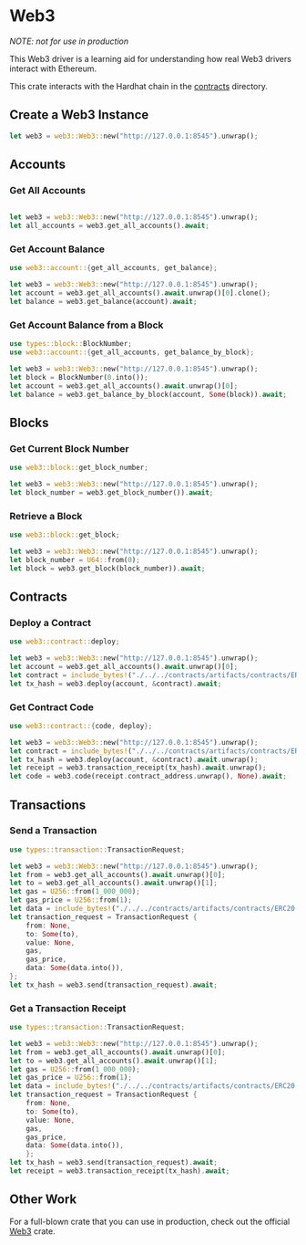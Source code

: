 # Web3

_NOTE: not for use in production_

This Web3 driver is a learning aid for understanding how real Web3 drivers interact with Ethereum.

This crate interacts with the Hardhat chain in the [contracts](../contracts) directory.

## Create a Web3 Instance

```rust
let web3 = web3::Web3::new("http://127.0.0.1:8545").unwrap();
```

## Accounts

### Get All Accounts

```rust

let web3 = web3::Web3::new("http://127.0.0.1:8545").unwrap();
let all_accounts = web3.get_all_accounts().await;
```

### Get Account Balance

```rust
use web3::account::{get_all_accounts, get_balance};

let web3 = web3::Web3::new("http://127.0.0.1:8545").unwrap();
let account = web3.get_all_accounts().await.unwrap()[0].clone();
let balance = web3.get_balance(account).await;
```

### Get Account Balance from a Block

```rust
use types::block::BlockNumber;
use web3::account::{get_all_accounts, get_balance_by_block};

let web3 = web3::Web3::new("http://127.0.0.1:8545").unwrap();
let block = BlockNumber(0.into());
let account = web3.get_all_accounts().await.unwrap()[0];
let balance = web3.get_balance_by_block(account, Some(block)).await;
```

## Blocks

### Get Current Block Number

```rust
use web3::block::get_block_number;

let web3 = web3::Web3::new("http://127.0.0.1:8545").unwrap();
let block_number = web3.get_block_number()).await;
```

### Retrieve a Block

```rust
use web3::block::get_block;

let web3 = web3::Web3::new("http://127.0.0.1:8545").unwrap();
let block_number = U64::from(0);
let block = web3.get_block(block_number)).await;
```

## Contracts

### Deploy a Contract

```rust
use web3::contract::deploy;

let web3 = web3::Web3::new("http://127.0.0.1:8545").unwrap();
let account = web3.get_all_accounts().await.unwrap()[0];
let contract = include_bytes!("./../../contracts/artifacts/contracts/ERC20.sol/RustCoinToken.json").to_vec();
let tx_hash = web3.deploy(account, &contract).await;
```

### Get Contract Code

```rust
use web3::contract::{code, deploy};

let web3 = web3::Web3::new("http://127.0.0.1:8545").unwrap();
let contract = include_bytes!("./../../contracts/artifacts/contracts/ERC20.sol/RustCoinToken.json").to_vec();
let tx_hash = web3.deploy(account, &contract).await.unwrap();
let receipt = web3.transaction_receipt(tx_hash).await.unwrap();
let code = web3.code(receipt.contract_address.unwrap(), None).await;
```

## Transactions

### Send a Transaction

```rust
use types::transaction::TransactionRequest;

let web3 = web3::Web3::new("http://127.0.0.1:8545").unwrap();
let from = web3.get_all_accounts().await.unwrap()[0];
let to = web3.get_all_accounts().await.unwrap()[1];
let gas = U256::from(1_000_000);
let gas_price = U256::from(1);
let data = include_bytes!("./../../contracts/artifacts/contracts/ERC20.sol/RustCoinToken.json").to_vec();
let transaction_request = TransactionRequest {
    from: None,
    to: Some(to),
    value: None,
    gas,
    gas_price,
    data: Some(data.into()),
};
let tx_hash = web3.send(transaction_request).await;
```

### Get a Transaction Receipt

```rust
use types::transaction::TransactionRequest;

let web3 = web3::Web3::new("http://127.0.0.1:8545").unwrap();
let from = web3.get_all_accounts().await.unwrap()[0];
let to = web3.get_all_accounts().await.unwrap()[1];
let gas = U256::from(1_000_000);
let gas_price = U256::from(1);
let data = include_bytes!("./../../contracts/artifacts/contracts/ERC20.sol/RustCoinToken.json").to_vec();
let transaction_request = TransactionRequest {
    from: None,
    to: Some(to),
    value: None,
    gas,
    gas_price,
    data: Some(data.into()),
    };
let tx_hash = web3.send(transaction_request).await;
let receipt = web3.transaction_receipt(tx_hash).await;
```

## Other Work

For a full-blown crate that you can use in production, check out the official [Web3](https://github.com/tomusdrw/rust-web3) crate.

```

```
